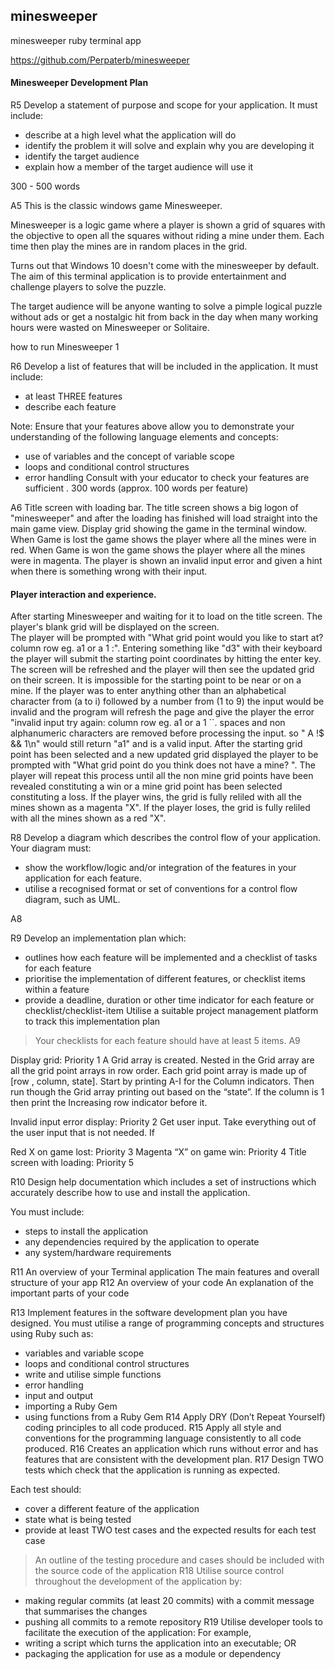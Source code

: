 ## minesweeper
minesweeper ruby terminal app

https://github.com/Perpaterb/minesweeper

#### Minesweeper Development Plan


R5  Develop a statement of purpose and scope for your application. It must include:
- describe at a high level what the application will do
- identify the problem it will solve and explain why you are developing it
- identify the target audience
- explain how a member of the target audience will use it

300 - 500 words

A5
This is the classic windows game Minesweeper.

Minesweeper is a logic game where a player is shown a grid of squares with the objective to open all the squares without riding a mine under them. Each time then play the mines are in random places in the grid.

Turns out that Windows 10 doesn't come with the minesweeper by default. The aim of this terminal application is to provide entertainment and challenge players to solve the puzzle.

The target audience will be anyone wanting to solve a pimple logical puzzle without ads or get a nostalgic hit from back in the day when many working hours were wasted on Minesweeper or Solitaire. 

how to run Minesweeper 
1



R6  Develop a list of features that will be included in the application. It must include:
- at least THREE features
- describe each feature

Note: Ensure that your features above allow you to demonstrate your understanding of the following language elements and concepts:
- use of variables and the concept of variable scope
- loops and conditional control structures
- error handling
Consult with your educator to check your features are sufficient .  300 words (approx. 100 words per feature)

A6
Title screen with loading bar. The title screen shows a big logon of "minesweeper" and after the loading has finished will load straight into the main game view. 
Display grid showing the game in the terminal window.
When Game is lost the game shows the player where all the mines were in red. 
When Game is won the game shows the player where all the mines were in magenta.
The player is shown an invalid input error and given a hint when there is something wrong with their input.


#### Player interaction and experience.


After starting Minesweeper and waiting for it to load on the title screen. The player's blank grid will be displayed on the screen.  
The player will be prompted with "What grid point would you like to start at? column row eg. a1 or a 1 :".
Entering something like "d3" with their keyboard the player will submit the starting point coordinates by hitting the enter key.
The screen will be refreshed and the player will then see the updated grid on their screen.
It is impossible for the starting point to be near or on a mine.
If the player was to enter anything other than an alphabetical character from (a to i) followed by a number from (1 to 9) the input would be invalid and the program will refresh the page and give the player the error "invalid input try again:  column row eg. a1 or a 1 ``. spaces and non alphanumeric characters are removed before processing the input. so "    A   !$  && 1\n" would still return "a1" and is a valid input.
After the starting grid point has been selected and a new updated grid displayed the player to be prompted with "What grid point do you think does not have a mine?  ".
The player will repeat this process until all the non mine grid points have been revealed constituting a win or a mine grid point has been selected constituting a loss.
If the player wins, the grid is fully reliled with all the mines shown as a magenta "X".
If the player loses, the grid is fully reliled with all the mines shown as a red "X".

R8  Develop a diagram which describes the control flow of your application. Your diagram must:
- show the workflow/logic and/or integration of the features in your application for each feature.
- utilise a recognised format or set of conventions for a control flow diagram, such as UML.

A8

R9  Develop an implementation plan which:
- outlines how each feature will be implemented and a checklist of tasks for each feature
- prioritise the implementation of different features, or checklist items within a feature
- provide a deadline, duration or other time indicator for each feature or checklist/checklist-item
Utilise a suitable project management platform to track this implementation plan
> Your checklists for each feature should have at least 5 items.
A9

Display grid: Priority 1
A Grid array is created. Nested in the Grid array are all the grid point arrays in row order. Each grid point array is made up of [row , column, state].
Start by printing A-I for the Column indicators.
Then run though the Grid array printing out based on the “state”. If the column is 1 then print the Increasing row indicator before it.


Invalid input error display: Priority 2
Get user input.
Take everything out of the user input that is not needed.
If 

Red X on game lost: Priority 3
Magenta “X” on game win: Priority 4
Title screen with loading: Priority 5


R10 Design help documentation which includes a set of instructions which accurately describe how to use and install the application.

You must include:
- steps to install the application
- any dependencies required by the application to operate
- any system/hardware requirements


R11 An overview of your Terminal application    The main features and overall structure of your app
R12 An overview of your code    An explanation of the important parts of your code


R13 Implement features in the software development plan you have designed. You must utilise a range of programming concepts and structures using Ruby such as:
- variables and variable scope
- loops and conditional control structures
- write and utilise simple functions
- error handling
- input and output
- importing a Ruby Gem
- using functions from a Ruby Gem
R14 Apply DRY (Don’t Repeat Yourself) coding principles to all code produced.
R15 Apply all style and conventions for the programming language consistently to all code produced.
R16 Creates an application which runs without error and has features that are consistent with the development plan.
R17 Design TWO tests which check that the application is running as expected.

Each test should:
- cover a different feature of the application
- state what is being tested
- provide at least TWO test cases and the expected results for each test case

> An outline of the testing procedure and cases should be included with the source code of the application
R18 Utilise source control throughout the development of the application by:
- making regular commits (at least 20 commits) with a commit message that summarises the changes
- pushing all commits to a remote repository
R19 Utilise developer tools to facilitate the execution of the application:
For example,
- writing a script which turns the application into an executable; OR
- packaging the application for use as a module or dependency



